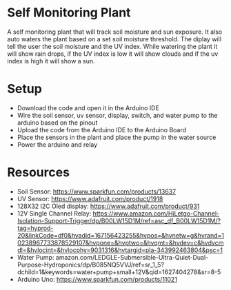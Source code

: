 # Self Monitoring Plant
A self monitoring plant that will track soil moisture and sun exposure. It also auto waters the plant based on a set soil moisture threshold. The diplay will tell the user the soil moisture and the UV index. While watering the plant it will show rain drops, if the UV index is low it will show clouds and if the uv index is high it will show a sun. 

# Setup 

- Download the code and open it in the Arduino IDE
- Wire the soil sensor, uv sensor, display, switch, and water pump to the arduino based on the pinout 
- Upload the code from the Arduino IDE to the Arduino Board 
- Place the sensors in the plant and place the pump in the water source
- Power the arduino and relay

# Resources 

- Soil Sensor: https://www.sparkfun.com/products/13637
- UV Sensor: https://www.adafruit.com/product/1918
- 128X32 I2C Oled display: https://www.adafruit.com/product/931
- 12V Single Channel Relay: https://www.amazon.com/HiLetgo-Channel-Isolation-Support-Trigger/dp/B00LW15D1M/ref=asc_df_B00LW15D1M/?tag=hyprod-20&linkCode=df0&hvadid=167156423255&hvpos=&hvnetw=g&hvrand=10238967733878529107&hvpone=&hvptwo=&hvqmt=&hvdev=c&hvdvcmdl=&hvlocint=&hvlocphy=9031316&hvtargid=pla-343992463804&psc=1
- Water Pump: amazon.com/LEDGLE-Submersible-Ultra-Quiet-Dual-Purpose-Hydroponics/dp/B085NQ5VVJ/ref=sr_1_5?dchild=1&keywords=water+pump+small+12V&qid=1627404278&sr=8-5
- Arduino Uno: https://www.sparkfun.com/products/11021

